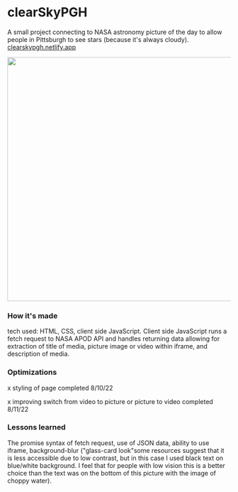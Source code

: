 # clearSkyPGH


A small project connecting to NASA astronomy picture of the day to allow people in Pittsburgh to see stars (because it's always cloudy).
[clearskypgh.netlify.app](https://clearskypgh.netlify.app/)

[<img src="https://user-images.githubusercontent.com/102367926/184868779-a2ed8e4a-c24e-4959-b1bf-582c666b62af.png" height ="550"/>](https://clearskypgh.netlify.app/)


### How it's made

tech used: HTML, CSS, client side JavaScript. Client side JavaScript runs a fetch request to NASA APOD API and handles returning data allowing for extraction of title of media, picture image or video within iframe, and description of media. 

### Optimizations
x styling of page completed 8/10/22

x improving switch from video to picture or picture to video  completed 8/11/22

### Lessons learned

The promise syntax of fetch request, use of JSON data, ability to use iframe, background-blur ("glass-card look"some resources suggest that it is less accessible due to low contrast, but in this case I used black text on blue/white background. I feel that for people with low vision this is a better choice than the text was on the bottom of this picture with the image of choppy water).
